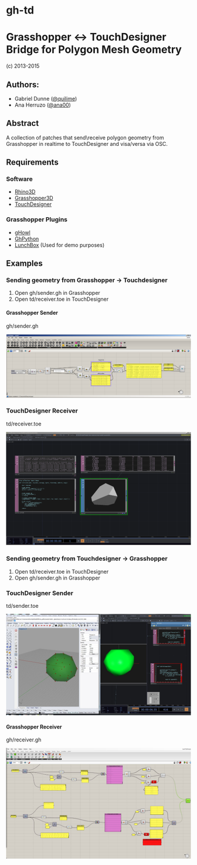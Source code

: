 gh-td
====

# Grasshopper <-> TouchDesigner Bridge for Polygon Mesh Geometry

(c) 2013-2015 

## Authors:

- Gabriel Dunne ([@quilime](http://github.com/quilime/))
- Ana Herruzo  ([@ana00](http://github.com/ana00/))

## Abstract

A collection of patches that send\receive polygon geometry from Grasshopper in realtime to TouchDesigner and visa/versa via OSC.

## Requirements

### Software
- [Rhino3D](http://rhino3d.com)
- [Grasshopper3D](http://www.grasshopper3d.com/)
- [TouchDesigner](https://www.derivative.ca/)

### Grasshopper Plugins
- [gHowl](http://www.grasshopper3d.com/group/ghowl)
- [GhPython](http://www.food4rhino.com/project/ghpython)
- [LunchBox](http://www.food4rhino.com/project/lunchbox) (Used for demo purposes)

## Examples

### Sending geometry from Grasshopper -> Touchdesigner

1. Open gh/sender.gh in Grasshopper
2. Open td/receiver.toe in TouchDesigner

#### Grasshopper Sender

gh/sender.gh

![](https://github.com/quilime/gh-td/blob/master/screenshots/gh_sender.PNG)

### TouchDesigner Receiver

td/receiver.toe

![](https://raw.githubusercontent.com/quilime/gh-td/master/screenshots/td_receive.PNG)

### Sending geometry from Touchdesigner -> Grasshopper

1. Open td/receiver.toe in TouchDesigner
2. Open gh/sender.gh in Grasshopper

### TouchDesigner Sender

td/sender.toe

![](https://raw.githubusercontent.com/quilime/gh-td/master/screenshots/td_sender.JPG)

#### Grasshopper Receiver

gh/receiver.gh

![](https://github.com/quilime/gh-td/blob/master/screenshots/gh_receiver.JPG)
 


